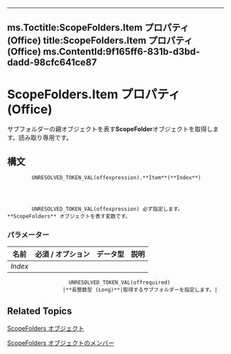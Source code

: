 

---
ms.Toctitle:ScopeFolders.Item プロパティ (Office)
title:ScopeFolders.Item プロパティ (Office)
ms.ContentId:9f165ff6-831b-d3bd-dadd-98cfc641ce87
---
# ScopeFolders.Item プロパティ (Office)




サブフォルダーの親オブジェクトを表す**ScopeFolder**オブジェクトを取得します。読み取り専用です。

## 構文

            UNRESOLVED_TOKEN_VAL(offexpression).**Item**(**Index**)




            UNRESOLVED_TOKEN_VAL(offexpression) 必ず指定します。**ScopeFolders** オブジェクトを表す変数です。

### パラメーター

|**名前**|**必須 / オプション**|**データ型**|**説明**|
|---|---|---|---|
|*Index*|
                        UNRESOLVED_TOKEN_VAL(offrequired)
                      |**長整数型 (Long)**|取得するサブフォルダーを指定します。|





## Related Topics

[ScopeFolders オブジェクト](25faab39-5309-3560-81a8-e969591cfddb.md)

[ScopeFolders オブジェクトのメンバー](0315c4f3-c3a4-9c6a-6163-6b89441bd2d2.md)




